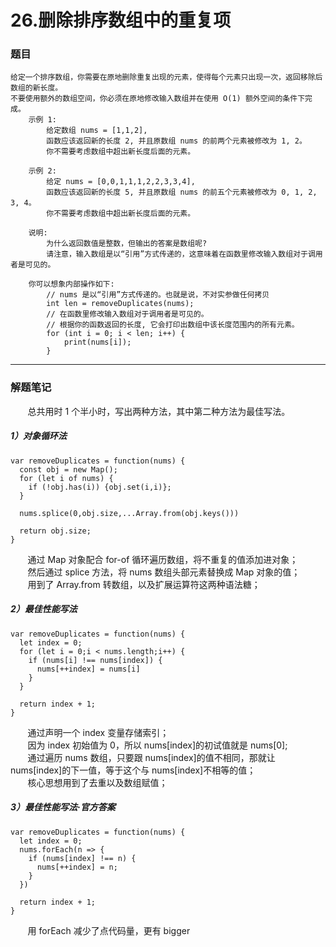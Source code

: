 # 26.删除排序数组中的重复项

### 题目

    给定一个排序数组，你需要在原地删除重复出现的元素，使得每个元素只出现一次，返回移除后数组的新长度。
    不要使用额外的数组空间，你必须在原地修改输入数组并在使用 O(1) 额外空间的条件下完成。
        示例 1:
            给定数组 nums = [1,1,2],
            函数应该返回新的长度 2, 并且原数组 nums 的前两个元素被修改为 1, 2。
            你不需要考虑数组中超出新长度后面的元素。

        示例 2:
            给定 nums = [0,0,1,1,1,2,2,3,3,4],
            函数应该返回新的长度 5, 并且原数组 nums 的前五个元素被修改为 0, 1, 2, 3, 4。
            你不需要考虑数组中超出新长度后面的元素。

        说明:
            为什么返回数值是整数，但输出的答案是数组呢?
            请注意，输入数组是以“引用”方式传递的，这意味着在函数里修改输入数组对于调用者是可见的。

        你可以想象内部操作如下:
            // nums 是以“引用”方式传递的。也就是说，不对实参做任何拷贝
            int len = removeDuplicates(nums);
            // 在函数里修改输入数组对于调用者是可见的。
            // 根据你的函数返回的长度, 它会打印出数组中该长度范围内的所有元素。
            for (int i = 0; i < len; i++) {
                print(nums[i]);
            }

---

### 解题笔记

&nbsp;&nbsp;&nbsp;&nbsp;&nbsp;&nbsp;&nbsp;总共用时 1 个半小时，写出两种方法，其中第二种方法为最佳写法。

##### 1）对象循环法

```
var removeDuplicates = function(nums) {
  const obj = new Map();
  for (let i of nums) {
    if (!obj.has(i)) {obj.set(i,i)};
  }

  nums.splice(0,obj.size,...Array.from(obj.keys()))

  return obj.size;
}
```

&nbsp;&nbsp;&nbsp;&nbsp;&nbsp;&nbsp;&nbsp;通过 Map 对象配合 for-of 循环遍历数组，将不重复的值添加进对象；<br>
&nbsp;&nbsp;&nbsp;&nbsp;&nbsp;&nbsp;&nbsp;然后通过 splice 方法，将 nums 数组头部元素替换成 Map 对象的值；<br>
&nbsp;&nbsp;&nbsp;&nbsp;&nbsp;&nbsp;&nbsp;用到了 Array.from 转数组，以及扩展运算符这两种语法糖；

##### 2）最佳性能写法

```
var removeDuplicates = function(nums) {
  let index = 0;
  for (let i = 0;i < nums.length;i++) {
    if (nums[i] !== nums[index]) {
      nums[++index] = nums[i]
    }
  }

  return index + 1;
}
```

&nbsp;&nbsp;&nbsp;&nbsp;&nbsp;&nbsp;&nbsp;通过声明一个 index 变量存储索引；<br>
&nbsp;&nbsp;&nbsp;&nbsp;&nbsp;&nbsp;&nbsp;因为 index 初始值为 0，所以 nums[index]的初试值就是 nums[0];<br>
&nbsp;&nbsp;&nbsp;&nbsp;&nbsp;&nbsp;&nbsp;通过遍历 nums 数组，只要跟 nums[index]的值不相同，那就让 nums[index]的下一值，等于这个与 nums[index]不相等的值；<br>
&nbsp;&nbsp;&nbsp;&nbsp;&nbsp;&nbsp;&nbsp;核心思想用到了去重以及数组赋值；

##### 3）最佳性能写法·官方答案

```
var removeDuplicates = function(nums) {
  let index = 0;
  nums.forEach(n => {
    if (nums[index] !== n) {
      nums[++index] = n;
    }
  })

  return index + 1;
}
```

&nbsp;&nbsp;&nbsp;&nbsp;&nbsp;&nbsp;&nbsp;用 forEach 减少了点代码量，更有 bigger

